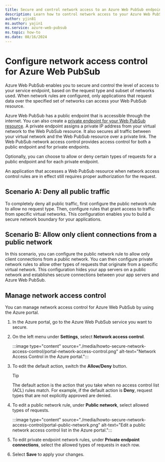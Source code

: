 ```yaml
---
title: Secure and control network access to an Azure Web PubSub endpoint
description: Learn how to control network access to your Azure Web PubSub resource.
author: yjin81
ms.author: yajin1
ms.service: azure-web-pubsub
ms.topic: how-to 
ms.date: 08/16/2024
---
```


# Configure network access control for Azure Web PubSub

Azure Web PubSub enables you to secure and control the level of access to your service endpoint, based on the request type and subset of networks used. When network rules are configured, only applications that request data over the specified set of networks can access your Web PubSub resource.

Azure Web PubSub has a public endpoint that is accessible through the internet. You can also create a [private endpoint for your Web PubSub resource](howto-secure-private-endpoints.md). A private endpoint assigns a private IP address from your virtual network to the Web PubSub resource. It also secures all traffic between your virtual network and the Web PubSub resource over a private link. The Web PubSub network access control provides access control for both a public endpoint and for private endpoints.

Optionally, you can choose to allow or deny certain types of requests for a public endpoint and for each private endpoint.

An application that accesses a Web PubSub resource when network access control rules are in effect still requires proper authorization for the request.

## Scenario A: Deny all public traffic

To completely deny all public traffic, first configure the public network rule to allow no request type. Then, configure rules that grant access to traffic from specific virtual networks. This configuration enables you to build a secure network boundary for your applications.

## Scenario B: Allow only client connections from a public network

In this scenario, you can configure the public network rule to allow only client connections from a public network. You can then configure private network rules to allow other types of requests that originate from a specific virtual network. This configuration hides your app servers on a public network and establishes secure connections between your app servers and Azure Web PubSub.

## Manage network access control

You can manage network access control for Azure Web PubSub by using the Azure portal.

1. In the Azure portal, go to the Azure Web PubSub service you want to secure.

1. On the left menu under **Settings**, select **Network access control**.

    :::image type="content" source="./media/howto-secure-network-access-control/portal-network-access-control.png" alt-text="Network Access Control in the Azure portal.":::

1. To edit the default action, switch the **Allow/Deny** button.

    > [!TIP]
    > The default action is the action that you take when no access control list (ACL) rules match. For example, if the default action is **Deny**, request types that are not explicitly approved are denied.

1. To edit a public network rule, under **Public network**, select allowed types of requests.

    :::image type="content" source="./media/howto-secure-network-access-control/portal-public-network.png" alt-text="Edit a public network access control list in the Azure portal.":::

1. To edit private endpoint network rules, under **Private endpoint connections**, select the allowed types of requests in each row.

1. Select **Save** to apply your changes.
